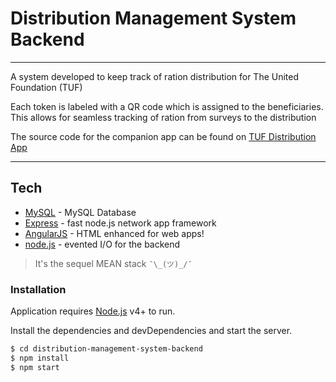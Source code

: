 # Distribution Management System Backend
---

A system developed to keep track of ration distribution for The United Foundation (TUF) 

Each token is labeled with a QR code which is assigned to the beneficiaries. This allows for seamless tracking of ration from surveys to the distribution

The source code for the companion app can be found on [TUF Distribution App](https://www.github.com)

---
## Tech 
* [MySQL] - MySQL Database
* [Express] - fast node.js network app framework
* [AngularJS] - HTML enhanced for web apps!
* [node.js] - evented I/O for the backend

>It's the sequel MEAN stack  ```¯\_(ツ)_/¯```

### Installation

Application requires [Node.js](https://nodejs.org/) v4+ to run.

Install the dependencies and devDependencies and start the server.

```sh
$ cd distribution-management-system-backend
$ npm install
$ npm start
```

 
   [MySQL]: <https://www.mysql.com/>
   [node.js]: <http://nodejs.org>
   [express]: <http://expressjs.com>
   [AngularJS]: <http://angularjs.org>
